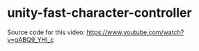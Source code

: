 # unity-fast-character-controller

Source code for this video: https://www.youtube.com/watch?v=gABQ9_YHl_c
